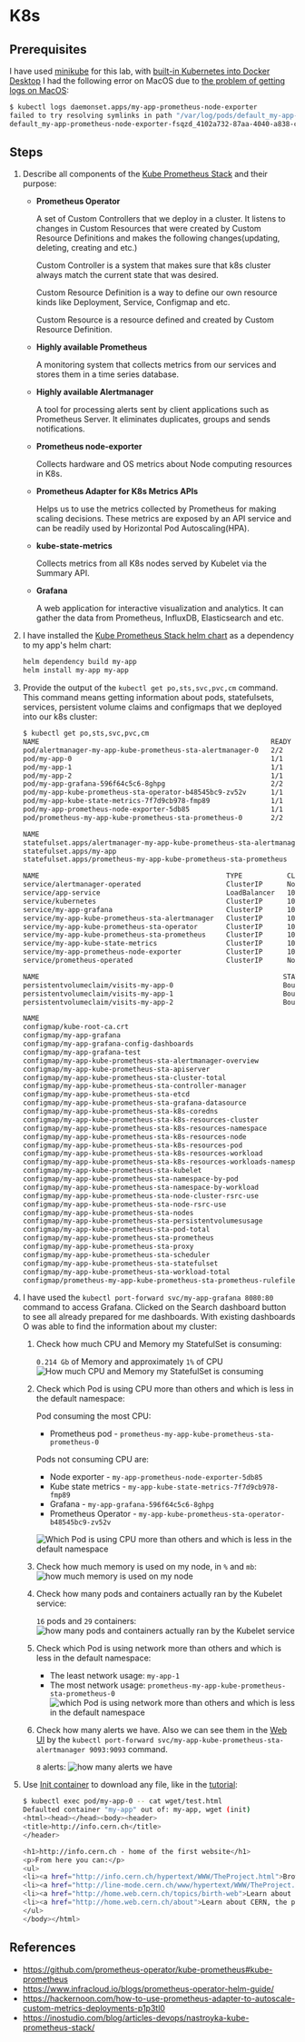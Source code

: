 # K8s
## Prerequisites
I have used [minikube](https://minikube.sigs.k8s.io/docs/start/) for this lab, with [built-in Kubernetes into Docker Desktop](https://docs.docker.com/desktop/kubernetes/) I had the following error on MacOS due to [the problem of getting logs on MacOS](https://stackoverflow.com/questions/48180981/docker-container-log-file-not-found-on-mac/48183300#48183300): 
```bash
$ kubectl logs daemonset.apps/my-app-prometheus-node-exporter
failed to try resolving symlinks in path "/var/log/pods/default_my-app-prometheus-node-exporter-fsqzd_4102a732-87aa-4040-a838-cffdb0a8e538/node-exporter/5.log": lstat /var/log/pods
default_my-app-prometheus-node-exporter-fsqzd_4102a732-87aa-4040-a838-cffdb0a8e538/node-exporter/5.log: no such file or directory%
```

## Steps
1. Describe all components of the [Kube Prometheus Stack](https://github.com/prometheus-operator/kube-prometheus#kube-prometheus) and their purpose: 
    * **Prometheus Operator**

        A set of Custom Controllers that we deploy in a cluster. It listens to changes in Custom Resources that were created by Custom Resource Definitions and makes the following changes(updating, deleting, creating and etc.)

        Custom Controller is a system that makes sure that k8s cluster always match the current state that was desired.

        Custom Resource Definition is a way to define our own resource kinds like Deployment, Service, Configmap and etc.

        Custom Resource is a resource defined and created by Custom Resource Definition.
    * **Highly available Prometheus**

        A monitoring system that collects metrics from our services and stores them in a time series database.
    * **Highly available Alertmanager**

        A tool for processing alerts sent by client applications such as Prometheus Server. It eliminates duplicates, groups and sends notifications.
    * **Prometheus node-exporter**

        Collects hardware and OS metrics about Node computing resources in K8s.
    * **Prometheus Adapter for K8s Metrics APIs**

        Helps us to use the metrics collected by Prometheus for making scaling decisions. These metrics are exposed by an API service and can be readily used by Horizontal Pod Autoscaling(HPA).
    * **kube-state-metrics**

        Collects metrics from all K8s nodes served by Kubelet via the Summary API.
    * **Grafana**

        A web application for interactive visualization and analytics. It can gather the data from Prometheus, InfluxDB, Elasticsearch and etc.
2. I have installed the [Kube Prometheus Stack helm chart](https://github.com/prometheus-community/helm-charts/tree/main/charts/kube-prometheus-stack) as a dependency to my app's helm chart: 
    ```bash
    helm dependency build my-app
    helm install my-app my-app
    ```
3. Provide the output of the `kubectl get po,sts,svc,pvc,cm` command. This command means getting information about pods, statefulsets, services, persistent volume claims and configmaps that we deployed into our k8s cluster:
    ```bash
    $ kubectl get po,sts,svc,pvc,cm
    NAME                                                         READY   STATUS    RESTARTS   AGE
    pod/alertmanager-my-app-kube-prometheus-sta-alertmanager-0   2/2     Running   0          5m45s
    pod/my-app-0                                                 1/1     Running   0          6m8s
    pod/my-app-1                                                 1/1     Running   0          6m8s
    pod/my-app-2                                                 1/1     Running   0          6m8s
    pod/my-app-grafana-596f64c5c6-8ghpg                          2/2     Running   0          6m8s
    pod/my-app-kube-prometheus-sta-operator-b48545bc9-zv52v      1/1     Running   0          6m8s
    pod/my-app-kube-state-metrics-7f7d9cb978-fmp89               1/1     Running   0          6m8s
    pod/my-app-prometheus-node-exporter-5db85                    1/1     Running   0          6m8s
    pod/prometheus-my-app-kube-prometheus-sta-prometheus-0       2/2     Running   0          5m44s

    NAME                                                                    READY   AGE
    statefulset.apps/alertmanager-my-app-kube-prometheus-sta-alertmanager   1/1     5m45s
    statefulset.apps/my-app                                                 3/3     6m8s
    statefulset.apps/prometheus-my-app-kube-prometheus-sta-prometheus       1/1     5m44s

    NAME                                              TYPE           CLUSTER-IP       EXTERNAL-IP   PORT(S)                      AGE
    service/alertmanager-operated                     ClusterIP      None             <none>        9093/TCP,9094/TCP,9094/UDP   5m45s
    service/app-service                               LoadBalancer   10.111.6.134     <pending>     8000:30916/TCP               6m8s
    service/kubernetes                                ClusterIP      10.96.0.1        <none>        443/TCP                      62d
    service/my-app-grafana                            ClusterIP      10.102.97.101    <none>        80/TCP                       6m8s
    service/my-app-kube-prometheus-sta-alertmanager   ClusterIP      10.103.234.121   <none>        9093/TCP                     6m8s
    service/my-app-kube-prometheus-sta-operator       ClusterIP      10.107.165.92    <none>        443/TCP                      6m8s
    service/my-app-kube-prometheus-sta-prometheus     ClusterIP      10.100.51.205    <none>        9090/TCP                     6m8s
    service/my-app-kube-state-metrics                 ClusterIP      10.106.63.19     <none>        8080/TCP                     6m8s
    service/my-app-prometheus-node-exporter           ClusterIP      10.100.221.230   <none>        9100/TCP                     6m8s
    service/prometheus-operated                       ClusterIP      None             <none>        9090/TCP                     5m44s

    NAME                                                            STATUS   VOLUME                                     CAPACITY   ACCESS MODES   STORAGECLASS   AGE
    persistentvolumeclaim/visits-my-app-0                           Bound    pvc-2b6f07b0-b6e5-4b1a-b636-b3f916604704   256M       RWO            standard       6m8s
    persistentvolumeclaim/visits-my-app-1                           Bound    pvc-314a6332-0ead-4f42-af4d-2075a6bd419b   256M       RWO            standard       6m8s
    persistentvolumeclaim/visits-my-app-2                           Bound    pvc-3919f964-83d1-45e5-ba84-8fa481d18a80   256M       RWO            standard       6m8s

    NAME                                                                     DATA   AGE
    configmap/kube-root-ca.crt                                               1      62d
    configmap/my-app-grafana                                                 1      6m8s
    configmap/my-app-grafana-config-dashboards                               1      6m8s
    configmap/my-app-grafana-test                                            1      6m8s
    configmap/my-app-kube-prometheus-sta-alertmanager-overview               1      6m8s
    configmap/my-app-kube-prometheus-sta-apiserver                           1      6m8s
    configmap/my-app-kube-prometheus-sta-cluster-total                       1      6m8s
    configmap/my-app-kube-prometheus-sta-controller-manager                  1      6m8s
    configmap/my-app-kube-prometheus-sta-etcd                                1      6m8s
    configmap/my-app-kube-prometheus-sta-grafana-datasource                  1      6m8s
    configmap/my-app-kube-prometheus-sta-k8s-coredns                         1      6m8s
    configmap/my-app-kube-prometheus-sta-k8s-resources-cluster               1      6m8s
    configmap/my-app-kube-prometheus-sta-k8s-resources-namespace             1      6m8s
    configmap/my-app-kube-prometheus-sta-k8s-resources-node                  1      6m8s
    configmap/my-app-kube-prometheus-sta-k8s-resources-pod                   1      6m8s
    configmap/my-app-kube-prometheus-sta-k8s-resources-workload              1      6m8s
    configmap/my-app-kube-prometheus-sta-k8s-resources-workloads-namespace   1      6m8s
    configmap/my-app-kube-prometheus-sta-kubelet                             1      6m8s
    configmap/my-app-kube-prometheus-sta-namespace-by-pod                    1      6m8s
    configmap/my-app-kube-prometheus-sta-namespace-by-workload               1      6m8s
    configmap/my-app-kube-prometheus-sta-node-cluster-rsrc-use               1      6m8s
    configmap/my-app-kube-prometheus-sta-node-rsrc-use                       1      6m8s
    configmap/my-app-kube-prometheus-sta-nodes                               1      6m8s
    configmap/my-app-kube-prometheus-sta-persistentvolumesusage              1      6m8s
    configmap/my-app-kube-prometheus-sta-pod-total                           1      6m8s
    configmap/my-app-kube-prometheus-sta-prometheus                          1      6m8s
    configmap/my-app-kube-prometheus-sta-proxy                               1      6m8s
    configmap/my-app-kube-prometheus-sta-scheduler                           1      6m8s
    configmap/my-app-kube-prometheus-sta-statefulset                         1      6m8s
    configmap/my-app-kube-prometheus-sta-workload-total                      1      6m8s
    configmap/prometheus-my-app-kube-prometheus-sta-prometheus-rulefiles-0   28     5m44s
    ```
4. I have used the `kubectl port-forward svc/my-app-grafana 8080:80` command to access Grafana. Clicked on the Search dashboard button to see all already prepared for me dashboards. With existing dashboards O was able to find the information about my cluster:
    1. Check how much CPU and Memory my StatefulSet is consuming: 

        `0.214 Gb` of Memory and approximately `1%` of CPU 
        ![How much CPU and Memory my StatefulSet is consuming](images/statefulset.png)
    2. Check which Pod is using CPU more than others and which is less in the default namespace:

        Pod consuming the most CPU:
        * Prometheus pod - `prometheus-my-app-kube-prometheus-sta-prometheus-0`

        Pods not consuming CPU are:
        *  Node exporter - `my-app-prometheus-node-exporter-5db85`
        * Kube state metrics - `my-app-kube-state-metrics-7f7d9cb978-fmp89`
        * Grafana - `my-app-grafana-596f64c5c6-8ghpg`
        * Prometheus Operator - `my-app-kube-prometheus-sta-operator-b48545bc9-zv52v`

        ![Which Pod is using CPU more than others and which is less in the default namespace](images/pods.png)
    3. Check how much memory is used on my node, in `%` and `mb`:
        ![how much memory is used on my node](images/memory.png) 
    4. Check how many pods and containers actually ran by the Kubelet service: 

        `16` pods and `29` containers:
        ![how many pods and containers actually ran by the Kubelet service](images/kubelet.png)
    5. Check which Pod is using network more than others and which is less in the default namespace:

        * The least network usage: `my-app-1`
        * The most network usage: `prometheus-my-app-kube-prometheus-sta-prometheus-0 `
        ![which Pod is using network more than others and which is less in the default namespace](images/network.png)
    6. Check how many alerts we have. Also we can see them in the [Web UI](http://localhost:9093) by the `kubectl port-forward svc/my-app-kube-prometheus-sta-alertmanager 9093:9093` command.

        `8` alerts:
        ![how many alerts we have](images/alerts.png)

5. Use [Init container](https://kubernetes.io/docs/concepts/workloads/pods/init-containers/) to download any file, like in the [tutorial](https://kubernetes.io/docs/tasks/configure-pod-container/configure-pod-initialization/#create-a-pod-that-has-an-init-container):
    ```bash
    $ kubectl exec pod/my-app-0 -- cat wget/test.html  
    Defaulted container "my-app" out of: my-app, wget (init)
    <html><head></head><body><header>
    <title>http://info.cern.ch</title>
    </header>

    <h1>http://info.cern.ch - home of the first website</h1>
    <p>From here you can:</p>
    <ul>
    <li><a href="http://info.cern.ch/hypertext/WWW/TheProject.html">Browse the first website</a></li>
    <li><a href="http://line-mode.cern.ch/www/hypertext/WWW/TheProject.html">Browse the first website using the line-mode browser simulator</a></li>
    <li><a href="http://home.web.cern.ch/topics/birth-web">Learn about the birth of the web</a></li>
    <li><a href="http://home.web.cern.ch/about">Learn about CERN, the physics laboratory where the web was born</a></li>
    </ul>
    </body></html>
    ```

## References
* https://github.com/prometheus-operator/kube-prometheus#kube-prometheus
* https://www.infracloud.io/blogs/prometheus-operator-helm-guide/
* https://hackernoon.com/how-to-use-prometheus-adapter-to-autoscale-custom-metrics-deployments-p1p3tl0
* https://inostudio.com/blog/articles-devops/nastroyka-kube-prometheus-stack/
